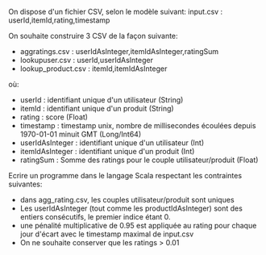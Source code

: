 On dispose d'un fichier CSV, selon le modèle suivant: 
input.csv : userId,itemId,rating,timestamp

On souhaite construire 3 CSV de la façon suivante: 
- aggratings.csv : userIdAsInteger,itemIdAsInteger,ratingSum 
- lookupuser.csv : userId,userIdAsInteger 
- lookup_product.csv : itemId,itemIdAsInteger

où: 
- userId : identifiant unique d'un utilisateur (String) 
- itemId : identifiant unique d'un produit (String) 
- rating : score (Float) 
- timestamp : timestamp unix, nombre de millisecondes écoulées depuis 1970-01-01 minuit GMT (Long/Int64) 
- userIdAsInteger : identifiant unique d'un utilisateur (Int) 
- itemIdAsInteger : identifiant unique d'un produit (Int) 
- ratingSum : Somme des ratings pour le couple utilisateur/produit (Float)

Ecrire un programme dans le langage Scala respectant les contraintes suivantes: 
- dans agg_rating.csv, les couples utilisateur/produit sont uniques 
- Les userIdAsInteger (tout comme les productIdAsInteger) sont des entiers consécutifs, le premier indice étant 0. 
- une pénalité multiplicative de 0.95 est appliquée au rating pour chaque jour d'écart avec le timestamp maximal de input.csv 
- On ne souhaite conserver que les ratings > 0.01
